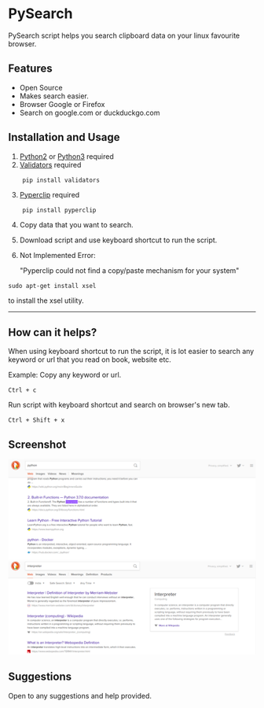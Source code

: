# PySearch

PySearch script helps you search clipboard data on your linux favourite browser.

## Features

* Open Source
* Makes search easier.
* Browser Google or Firefox
* Search on google.com or duckduckgo.com

## Installation and Usage

1. [Python2](https://www.python.org/downloads/) or [Python3](https://www.python.org/downloads/) required
2. [Validators](http://validators.readthedocs.io/en/latest/) required
```
    pip install validators
```
3. [Pyperclip](https://pyperclip.readthedocs.io/en/latest/introduction.html) required
```
    pip install pyperclip
```
4. Copy data that you want to search.

5. Download script and use keyboard shortcut to run the script.
   
6. Not Implemented Error:
   
    "Pyperclip could not find a copy/paste mechanism for your system"
```
sudo apt-get install xsel
```
to install the xsel utility.

----
## How can it helps?
When using keyboard shortcut to run the script, it is lot easier to search any keyword or url that you read on book, website etc.

Example: 
Copy any keyword or url.
```
Ctrl + c
```
Run script with keyboard shortcut and search on browser's new tab.
```
Ctrl + Shift + x 
```

## Screenshot
![Copy code](screenshots/copy.png "Copy Code")
![Output](screenshots/output.png "Output")


## Suggestions
Open to any suggestions and help provided.